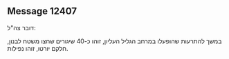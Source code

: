 ## Message 12407

דובר צה"ל:

במשך להתרעות שהופעלו במרחב הגליל העליון, זוהו כ-40 שיגורים שחצו משטח לבנון, חלקם יורטו, זוהו נפילות.

